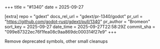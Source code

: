 +++
title = "#1340"
date = 2025-09-27

[extra]
repo = "gdext"
docs_rel_url = "gdext/pr-1340/godot"
pr_url = "https://github.com/godot-rust/gdext/pull/1340"
pr_author = "Bromeon"
sort_key = 2025-09-27
date_time = 2025-09-27T22:58:29Z
commit_sha = "099e87322ec76f1fea08c9aa869dc000314f27e9"
+++

Remove deprecated symbols, other small cleanups
